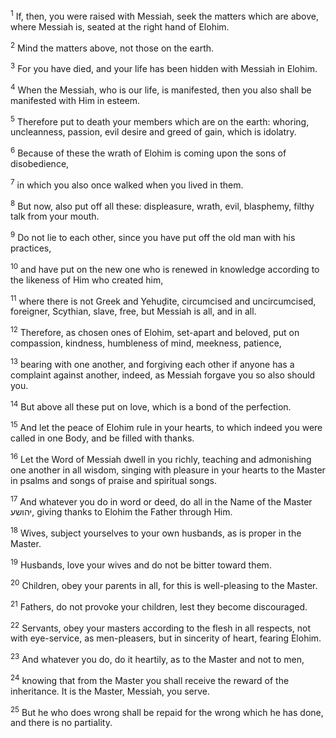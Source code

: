 <sup>1</sup> If, then, you were raised with Messiah, seek the matters which are above, where Messiah is, seated at the right hand of Elohim.

<sup>2</sup> Mind the matters above, not those on the earth.

<sup>3</sup> For you have died, and your life has been hidden with Messiah in Elohim.

<sup>4</sup> When the Messiah, who is our life, is manifested, then you also shall be manifested with Him in esteem.

<sup>5</sup> Therefore put to death your members which are on the earth: whoring, uncleanness, passion, evil desire and greed of gain, which is idolatry.

<sup>6</sup> Because of these the wrath of Elohim is coming upon the sons of disobedience,

<sup>7</sup> in which you also once walked when you lived in them.

<sup>8</sup> But now, also put off all these: displeasure, wrath, evil, blasphemy, filthy talk from your mouth.

<sup>9</sup> Do not lie to each other, since you have put off the old man with his practices,

<sup>10</sup> and have put on the new one who is renewed in knowledge according to the likeness of Him who created him,

<sup>11</sup> where there is not Greek and Yehuḏite, circumcised and uncircumcised, foreigner, Scythian, slave, free, but Messiah is all, and in all.

<sup>12</sup> Therefore, as chosen ones of Elohim, set-apart and beloved, put on compassion, kindness, humbleness of mind, meekness, patience,

<sup>13</sup> bearing with one another, and forgiving each other if anyone has a complaint against another, indeed, as Messiah forgave you so also should you.

<sup>14</sup> But above all these put on love, which is a bond of the perfection.

<sup>15</sup> And let the peace of Elohim rule in your hearts, to which indeed you were called in one Body, and be filled with thanks.

<sup>16</sup> Let the Word of Messiah dwell in you richly, teaching and admonishing one another in all wisdom, singing with pleasure in your hearts to the Master in psalms and songs of praise and spiritual songs.

<sup>17</sup> And whatever you do in word or deed, do all in the Name of the Master יהושע, giving thanks to Elohim the Father through Him.

<sup>18</sup> Wives, subject yourselves to your own husbands, as is proper in the Master.

<sup>19</sup> Husbands, love your wives and do not be bitter toward them.

<sup>20</sup> Children, obey your parents in all, for this is well-pleasing to the Master.

<sup>21</sup> Fathers, do not provoke your children, lest they become discouraged.

<sup>22</sup> Servants, obey your masters according to the flesh in all respects, not with eye-service, as men-pleasers, but in sincerity of heart, fearing Elohim.

<sup>23</sup> And whatever you do, do it heartily, as to the Master and not to men,

<sup>24</sup> knowing that from the Master you shall receive the reward of the inheritance. It is the Master, Messiah, you serve.

<sup>25</sup> But he who does wrong shall be repaid for the wrong which he has done, and there is no partiality.

